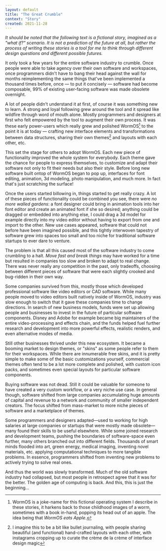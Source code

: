 ```yaml
---
layout: default
title: "The Great Crumble"
context: "Story"
created: 2021-11-28
---
```


*It should be noted that the following text is a fictional story, imagined as a "what if?" scenario. It is not a prediction of the future at all, but rather the process of writing these stories is a tool for me to think through different design questions and different possible futures.*

It only took a few years for the entire software industry to crumble. Once people were able to take agency over their own software and workspaces, once programmers didn't have to bang their head against the wall for months reimplementing the same things that've been implemented a thousand times before, once — to put it concisely — software had become composable, 99% of existing user-facing software was made obsolete overnight.

A lot of people didn't understand it at first, of course it was something new to learn. A strong and loyal following grew around the tool and it spread like wildfire through word of mouth alone. Mostly programmers and designers at first who felt empowered by the tool to augment their own process. It was these early power-users which really grew and polished WormOS[^WormOS] to the point it is at today — crafting new interface elements and transformations between data structures, sharing their own themes[^bullet-journal] and layouts with each other, etc.

[^WormOS]: WormOS is a joke-name for this fictional operating system I describe in these stories, it harkens back to those childhood images of a worm, sometimes with a book in-hand, popping its head out of an apple. The idea being that *WormOS eats Apple*.

[^bullet-journal]: I imagine this to be a bit like bullet journaling, with people sharing beautiful (and functional) hand-crafted layouts with each other, with instagrams cropping up to curate the crème de la crème of interface design magic

This set the stage for others to adopt WormOS. Each new piece of functionality improved the whole system for everybody. Each theme gave the chance for people to express themselves, to customize and adapt their software not only to fit their needs but also their style. Before long new software built ontop of WormOS began to pop up, interfaces for font editing, animation, 3d modeling, photo manipulation, and much more. In fact that's just scratching the surface!

Once the users started billowing in, things started to get really crazy. A lot of these pieces of functionality could be combined you see, there were *no more walled gardens*: a font designer could bring in animation tools into her font editor and create an animated font if she so desired; anything could be dragged or embedded into anything else, I could drag a 3d model for example directly into my video editor without having to export from one and import to the other. New use cases appeared, software that could not before have been imagined possible, and this tightly interwoven tapestry of software grew into spaces too small and too niche for traditional software startups to ever dare to venture.

The problem is that all this caused most of the software industry to come crumbling to a halt. *Move fast and break things* may have worked for a time but resulted in companies too slow and broken to adapt to real change. There was never really any competition in the past, only tradeoffs, choosing between different pieces of software that were each slightly crooked and bug-ridden in their own way.

Some companies survived from this, mostly those which developed professional software like video editors or CAD software. While many people moved to video editors built natively inside of WormOS, industry was slow enough to switch that it gave these companies time to change directions. In search of new business models, funds were set up allowing people and businesses to invest in the future of particular software components. Disney and Adobe for example became big maintainers of the entire video-processing and effects chain, and the funds helped fuel further research and development into more powerful effects, realistic renders, and even alternative modes of media.

Still other businesses thrived under this new ecosystem. It became a booming market to design themes, or "skins" as some people refer to them for their workspaces. While there are innumerable free skins, and it is pretty simple to make some of the basic customizations yourself, commercial themes often tend to be a lot more complete and polished, with custom icon packs, and sometimes even special layouts for particular software components.

Buying software was not dead. Still it could be valuable for someone to have created a very custom workflow, or a very niche use case. In general though, software shifted from large companies accumulating huge amounts of capital and revenue to a network and community of smaller independent creators. The focus shifted from mass-market to more niche pieces of software and a marketplace of themes.

Some programmers and designers adapted—used to working for high salaries at large companies or startups that were mostly made obsolete—many found their skills to be useful elsewhere. While some joined research and development teams, pushing the boundaries of software-space even further, many others branched out into different fields. Thousands of smart minds flooded into art, green energy, medical imaging, inventing novel materials, etc. applying computational techniques to more tangible problems. In essence, programmers shifted from inventing new problems to actively trying to solve real ones.

And thus the world was slowly transformed. Much of the old software industry had collapsed, but most people in retrospect agree that it was for the better. The golden age of computing is back. And this, this is just the beginning...
